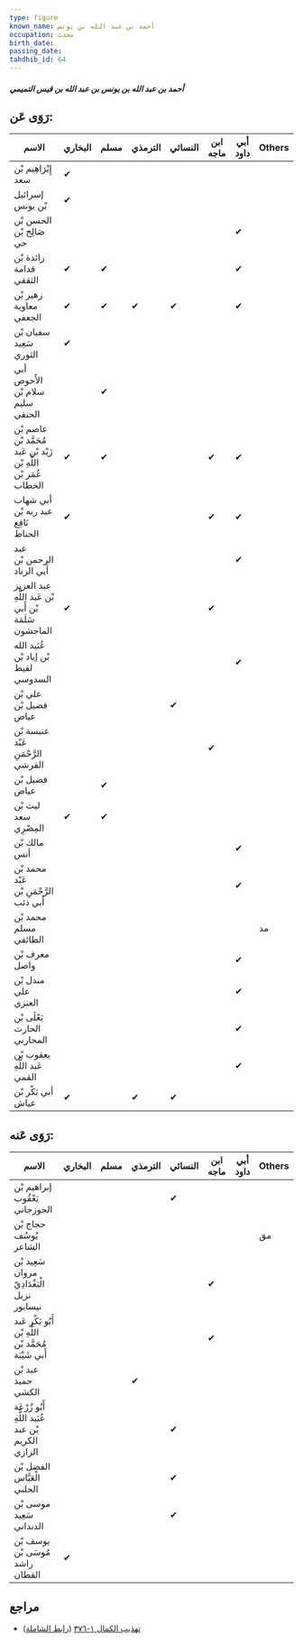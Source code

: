 ```yaml
---
type: figure
known_name: أحمد بن عبد الله بن يونس
occupation: محدث
birth_date:
passing_date:
tahdhib_id: 64
---
```

##### أحمد بن عبد الله بن يونس بن عبد الله بن قيس التميمي

## رَوَى عَن:
| الاسم                                                             | البخاري | مسلم | الترمذي | النسائي | ابن ماجه | أبي داود | Others |
| ----------------------------------------------------------------- | ------- | ---- | ------- | ------- | -------- | -------- | ------ |
| إِبْرَاهِيم بْن سعد                                               | ✔       |      |         |         |          |          |        |
| إسرائيل بْن يونس                                                  | ✔       |      |         |         |          |          |        |
| الحسن بْن صَالِح بْن حي                                           |         |      |         |         |          | ✔        |        |
| زائدة بْن قدامة الثقفي                                            | ✔       | ✔    |         |         |          | ✔        |        |
| زهير بْن معاوية الجعفي                                            | ✔       | ✔    | ✔       | ✔       |          | ✔        |        |
| سفيان بْن سَعِيد الثوري                                           | ✔       |      |         |         |          |          |        |
| أبي الأَحوص سلام بْن سليم الحنفي                                  |         | ✔    |         |         |          |          |        |
| عاصم بْن مُحَمَّد بْن زَيْد بْن عَبد اللَّهِ بْن عُمَر بْن الخطاب | ✔       | ✔    |         |         | ✔        | ✔        |        |
| أبي شهاب عبد ربه بْن نَافِع الحناط                                | ✔       |      |         |         | ✔        | ✔        |        |
| عبد الرحمن بْن أَبي الزناد                                        |         |      |         |         |          | ✔        |        |
| عبد العزيز بْن عَبد اللَّهِ بْن أَبي سَلَمَة الماجشون             | ✔       |      |         |         | ✔        |          |        |
| عُبَيد الله بْن إياد بْن لقيط السدوسي                             |         |      |         |         |          | ✔        |        |
| علي بْن فضيل بْن عياض                                             |         |      |         | ✔       |          |          |        |
| عنبسة بْن عَبْد الرَّحْمَنِ القرشي                                |         |      |         |         | ✔        |          |        |
| فضيل بْن عياض                                                     |         | ✔    |         |         |          |          |        |
| ليث بْن سعد المِصْرِي                                             | ✔       | ✔    |         |         |          |          |        |
| مالك بْن أنس                                                      |         |      |         |         |          | ✔        |        |
| محمد بْن عَبْد الرَّحْمَنِ بْن أَبي ذئب                           |         |      |         |         |          | ✔        |        |
| محمد بْن مسلم الطائفي                                             |         |      |         |         |          |          | مد     |
| معرف بْن واصل                                                     |         |      |         |         |          | ✔        |        |
| مندل بْن علي العنزي                                               |         |      |         |         |          | ✔        |        |
| يَعْلَى بْن الحارث المحاربي                                       |         |      |         |         |          | ✔        |        |
| يعقوب بْن عَبد اللَّهِ القمي                                      |         |      |         |         |          | ✔        |        |
| أبي بَكْر بْن عياش                                                | ✔       |      | ✔       | ✔       |          |          |        |
## رَوَى عَنه:
| الاسم                                                  | البخاري | مسلم | الترمذي | النسائي | ابن ماجه | أبي داود | Others |
| ------------------------------------------------------ | ------- | ---- | ------- | ------- | -------- | -------- | ------ |
| إبراهيم بْن يَعْقُوب الجوزجاني                         |         |      |         | ✔       |          |          |        |
| حجاج بْن يُوسُف الشاعر                                 |         |      |         |         |          |          | مق     |
| سَعِيد بْن مروان الْبَغْدَادِيّ نزيل نيسابور           |         |      |         |         | ✔        |          |        |
| أَبُو بَكْر عَبد اللَّهِ بْن مُحَمَّد بْن أَبي شَيْبَة |         |      |         |         | ✔        |          |        |
| عبد بْن حميد الكشي                                     |         |      | ✔       |         |          |          |        |
| أَبُو زُرْعَة عُبَيد اللَّهِ بْن عبد الكريم الرازي     |         |      |         | ✔       |          |          |        |
| الفضل بْن الْعَبَّاس الحلبي                            |         |      |         | ✔       |          |          |        |
| موسى بْن سَعِيد الدنداني                               |         |      |         | ✔       |          |          |        |
| يوسف بْن مُوسَى بْن راشد القطان                        | ✔       |      |         |         |          |          |        |
## مراجع
- [تهذيب الكمال ١-٣٧٦](obsidian://open?vault=Tahdhib-al-Kamal&file=Figures/٦٤-أحمد%20بن%20عبد%20الله%20بن%20يونس%20بن%20عبد%20الله%20بن%20قيس%20التميمي) ([رابط الشاملة](https://shamela.ws/book/3722/375))